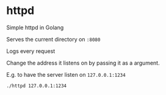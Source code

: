 # httpd
Simple httpd in Golang

Serves the current directory on `:8080`

Logs every request

Change the address it listens on by passing it as a argument.

E.g. to have the server listen on `127.0.0.1:1234`
```
./httpd 127.0.0.1:1234
```

